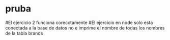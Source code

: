# pruba
#El ejercicio 2 funciona corecctamente
#El ejercicio en node solo esta conectada a la base de datos no e imprime el nombre de todas los nombres de la tabla brands
